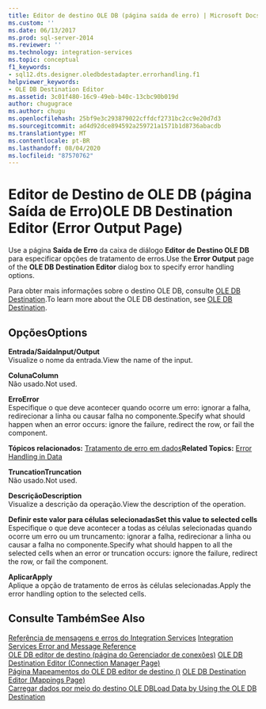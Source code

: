 ```yaml
---
title: Editor de destino OLE DB (página saída de erro) | Microsoft Docs
ms.custom: ''
ms.date: 06/13/2017
ms.prod: sql-server-2014
ms.reviewer: ''
ms.technology: integration-services
ms.topic: conceptual
f1_keywords:
- sql12.dts.designer.oledbdestadapter.errorhandling.f1
helpviewer_keywords:
- OLE DB Destination Editor
ms.assetid: 3c01f480-16c9-49eb-b40c-13cbc90b019d
author: chugugrace
ms.author: chugu
ms.openlocfilehash: 25bf9e3c293879022cffdcf2731bc2cc9e20d7d3
ms.sourcegitcommit: ad4d92dce894592a259721a1571b1d8736abacdb
ms.translationtype: MT
ms.contentlocale: pt-BR
ms.lasthandoff: 08/04/2020
ms.locfileid: "87570762"
---
```

# <a name="ole-db-destination-editor-error-output-page"></a><span data-ttu-id="267b3-102">Editor de Destino de OLE DB (página Saída de Erro)</span><span class="sxs-lookup"><span data-stu-id="267b3-102">OLE DB Destination Editor (Error Output Page)</span></span>
  <span data-ttu-id="267b3-103">Use a página **Saída de Erro** da caixa de diálogo **Editor de Destino OLE DB** para especificar opções de tratamento de erros.</span><span class="sxs-lookup"><span data-stu-id="267b3-103">Use the **Error Output** page of the **OLE DB Destination Editor** dialog box to specify error handling options.</span></span>  
  
 <span data-ttu-id="267b3-104">Para obter mais informações sobre o destino OLE DB, consulte [OLE DB Destination](data-flow/ole-db-destination.md).</span><span class="sxs-lookup"><span data-stu-id="267b3-104">To learn more about the OLE DB destination, see [OLE DB Destination](data-flow/ole-db-destination.md).</span></span>  
  
## <a name="options"></a><span data-ttu-id="267b3-105">Opções</span><span class="sxs-lookup"><span data-stu-id="267b3-105">Options</span></span>  
 <span data-ttu-id="267b3-106">**Entrada/Saída**</span><span class="sxs-lookup"><span data-stu-id="267b3-106">**Input/Output**</span></span>  
 <span data-ttu-id="267b3-107">Visualize o nome da entrada.</span><span class="sxs-lookup"><span data-stu-id="267b3-107">View the name of the input.</span></span>  
  
 <span data-ttu-id="267b3-108">**Coluna**</span><span class="sxs-lookup"><span data-stu-id="267b3-108">**Column**</span></span>  
 <span data-ttu-id="267b3-109">Não usado.</span><span class="sxs-lookup"><span data-stu-id="267b3-109">Not used.</span></span>  
  
 <span data-ttu-id="267b3-110">**Erro**</span><span class="sxs-lookup"><span data-stu-id="267b3-110">**Error**</span></span>  
 <span data-ttu-id="267b3-111">Especifique o que deve acontecer quando ocorre um erro: ignorar a falha, redirecionar a linha ou causar falha no componente.</span><span class="sxs-lookup"><span data-stu-id="267b3-111">Specify what should happen when an error occurs: ignore the failure, redirect the row, or fail the component.</span></span>  
  
 <span data-ttu-id="267b3-112">**Tópicos relacionados:** [Tratamento de erro em dados](data-flow/error-handling-in-data.md)</span><span class="sxs-lookup"><span data-stu-id="267b3-112">**Related Topics:** [Error Handling in Data](data-flow/error-handling-in-data.md)</span></span>  
  
 <span data-ttu-id="267b3-113">**Truncation**</span><span class="sxs-lookup"><span data-stu-id="267b3-113">**Truncation**</span></span>  
 <span data-ttu-id="267b3-114">Não usado.</span><span class="sxs-lookup"><span data-stu-id="267b3-114">Not used.</span></span>  
  
 <span data-ttu-id="267b3-115">**Descrição**</span><span class="sxs-lookup"><span data-stu-id="267b3-115">**Description**</span></span>  
 <span data-ttu-id="267b3-116">Visualize a descrição da operação.</span><span class="sxs-lookup"><span data-stu-id="267b3-116">View the description of the operation.</span></span>  
  
 <span data-ttu-id="267b3-117">**Definir este valor para células selecionadas**</span><span class="sxs-lookup"><span data-stu-id="267b3-117">**Set this value to selected cells**</span></span>  
 <span data-ttu-id="267b3-118">Especifique o que deve acontecer a todas as células selecionadas quando ocorre um erro ou um truncamento: ignorar a falha, redirecionar a linha ou causar a falha no componente.</span><span class="sxs-lookup"><span data-stu-id="267b3-118">Specify what should happen to all the selected cells when an error or truncation occurs: ignore the failure, redirect the row, or fail the component.</span></span>  
  
 <span data-ttu-id="267b3-119">**Aplicar**</span><span class="sxs-lookup"><span data-stu-id="267b3-119">**Apply**</span></span>  
 <span data-ttu-id="267b3-120">Aplique a opção de tratamento de erros às células selecionadas.</span><span class="sxs-lookup"><span data-stu-id="267b3-120">Apply the error handling option to the selected cells.</span></span>  
  
## <a name="see-also"></a><span data-ttu-id="267b3-121">Consulte Também</span><span class="sxs-lookup"><span data-stu-id="267b3-121">See Also</span></span>  
 <span data-ttu-id="267b3-122">[Referência de mensagens e erros do Integration Services](../../2014/integration-services/integration-services-error-and-message-reference.md) </span><span class="sxs-lookup"><span data-stu-id="267b3-122">[Integration Services Error and Message Reference](../../2014/integration-services/integration-services-error-and-message-reference.md) </span></span>  
 <span data-ttu-id="267b3-123">[OLE DB editor de destino &#40;página do Gerenciador de conexões&#41;](../../2014/integration-services/ole-db-destination-editor-connection-manager-page.md) </span><span class="sxs-lookup"><span data-stu-id="267b3-123">[OLE DB Destination Editor &#40;Connection Manager Page&#41;](../../2014/integration-services/ole-db-destination-editor-connection-manager-page.md) </span></span>  
 <span data-ttu-id="267b3-124">[Página Mapeamentos do OLE DB editor de destino &#40;&#41;](../../2014/integration-services/ole-db-destination-editor-mappings-page.md) </span><span class="sxs-lookup"><span data-stu-id="267b3-124">[OLE DB Destination Editor &#40;Mappings Page&#41;](../../2014/integration-services/ole-db-destination-editor-mappings-page.md) </span></span>  
 [<span data-ttu-id="267b3-125">Carregar dados por meio do destino OLE DB</span><span class="sxs-lookup"><span data-stu-id="267b3-125">Load Data by Using the OLE DB Destination</span></span>](data-flow/load-data-by-using-the-ole-db-destination.md)  
  
  
